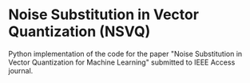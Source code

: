 # Noise Substitution in Vector Quantization (NSVQ)
Python implementation of the code for the paper "Noise Substitution in Vector Quantization for Machine Learning" submitted to IEEE Access journal.
